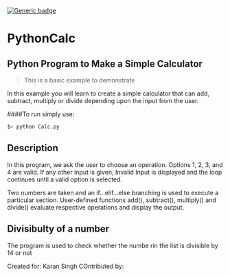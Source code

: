 [![Generic badge](https://img.shields.io/badge/<SUBJECT>-<STATUS>-<COLOR>.svg)](https://shields.io/)

# PythonCalc

## Python Program to Make a Simple Calculator
> This is a basic example to demonstrate

In this example you will learn to create a simple calculator that can add, subtract, multiply or divide depending upon the input from the user.

####To run simply use:
```sh
$> python Calc.py
```
## Description
In this program, we ask the user to choose an operation. Options 1, 2, 3, and 4 are valid. If any other input is given, Invalid Input is displayed and the loop continues until a valid option is selected.

Two numbers are taken and an if...elif...else branching is used to execute a particular section. User-defined functions add(), subtract(), multiply() and divide() evaluate respective operations and display the output.

## Divisibulty of a number
The program is used to check whether the numbe rin the list is divisible by 14 or not 

Created for: Karan Singh
COntributed by:
